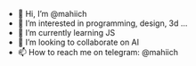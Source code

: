 - 👋 Hi, I’m @mahiich
- 👀 I’m interested in programming, design, 3d ...
- 🌱 I’m currently learning JS
- 💞️ I’m looking to collaborate on AI
- 📫 How to reach me on telegram: @mahiich

<!---
mahiich/mahiich is a ✨ special ✨ repository because its `README.md` (this file) appears on your GitHub profile.
You can click the Preview link to take a look at your changes.
--->
